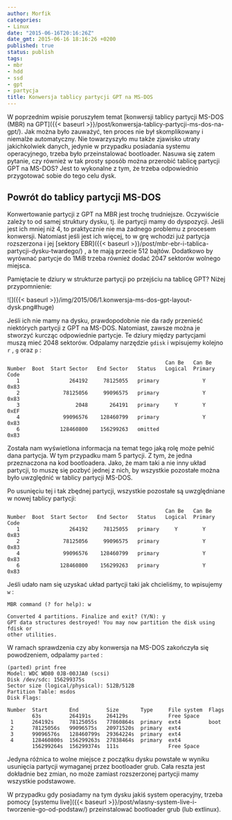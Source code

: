 ```yaml
---
author: Morfik
categories:
- Linux
date: "2015-06-16T20:16:26Z"
date_gmt: 2015-06-16 18:16:26 +0200
published: true
status: publish
tags:
- mbr
- hdd
- ssd
- gpt
- partycja
title: Konwersja tablicy partycji GPT na MS-DOS
---
```


W poprzednim wpisie poruszyłem temat [konwersji tablicy partycji MS-DOS (MBR) na
GPT]({{< baseurl >}}/post/konwersja-tablicy-partycji-ms-dos-na-gpt/). Jak można było zauważyć, ten
proces nie był skomplikowany i niemalże automatyczny. Nie towarzyszyło mu także zjawisko utraty
jakichkolwiek danych, jedynie w przypadku posiadania systemu operacyjnego, trzeba było
przeinstalować bootloader. Nasuwa się zatem pytanie, czy również w tak prosty sposób można
przerobić tablicę partycji GPT na MS-DOS? Jest to wykonalne z tym, że trzeba odpowiednio
przygotować sobie do tego celu dysk.

<!--more-->
## Powrót do tablicy partycji MS-DOS

Konwertowanie partycji z GPT na MBR jest trochę trudniejsze. Oczywiście zależy to od samej struktury
dysku, tj. ile partycji mamy do dyspozycji. Jeśli jest ich mniej niż 4, to praktycznie nie ma
żadnego problemu z procesem konwersji. Natomiast jeśli jest ich więcej, to w grę wchodzi już
partycja rozszerzona i jej [sektory
EBR]({{< baseurl >}}/post/mbr-ebr-i-tablica-partycji-dysku-twardego/) , a te mają przecie 512
bajtów. Dodatkowo by wyrównać partycje do 1MiB trzeba również dodać 2047 sektorów wolnego miejsca.

Pamiętacie te dziury w strukturze partycji po przejściu na tablicę GPT? Niżej przypomnienie:

![]({{< baseurl >}}/img/2015/06/1.konwersja-ms-dos-gpt-layout-dysk.png#huge)

Jeśli ich nie mamy na dysku, prawdopodobnie nie da rady przenieść niektórych partycji z GPT na
MS-DOS. Natomiast, zawsze można je stworzyć kurcząc odpowiednie partycje. Te dziury między
partycjami muszą mieć 2048 sektorów. Odpalamy narzędzie `gdisk` i wpisujemy kolejno `r` , `g` oraz
`p` :

                                                       Can Be   Can Be
    Number  Boot  Start Sector   End Sector   Status   Logical  Primary   Code
       1                264192     78125055   primary              Y      0x83
       2              78125056     99096575   primary              Y      0x83
       3                  2048       264191   primary     Y        Y      0xEF
       4              99096576    128460799   primary              Y      0x83
       6             128460800    156299263   omitted                     0x83

Została nam wyświetlona informacja na temat tego jaką rolę może pełnić dana partycja. W tym
przypadku mam 5 partycji. Z tym, że jedna przeznaczona na kod bootloadera. Jako, że mam taki a nie
inny układ partycji, to muszę się pozbyć jednej z nich, by wszystkie pozostałe można było uwzględnić
w tablicy partycji MS-DOS.

Po usunięciu tej i tak zbędnej partycji, wszystkie pozostałe są uwzględniane w nowej tablicy
partycji:

                                                       Can Be   Can Be
    Number  Boot  Start Sector   End Sector   Status   Logical  Primary   Code
       1                264192     78125055   primary     Y        Y      0x83
       2              78125056     99096575   primary              Y      0x83
       4              99096576    128460799   primary              Y      0x83
       6             128460800    156299263   primary              Y      0x83

Jeśli udało nam się uzyskać układ partycji taki jak chcieliśmy, to wpisujemy `w` :

    MBR command (? for help): w

    Converted 4 partitions. Finalize and exit? (Y/N): y
    GPT data structures destroyed! You may now partition the disk using fdisk or
    other utilities.

W ramach sprawdzenia czy aby konwersja na MS-DOS zakończyła się powodzeniem, odpalamy `parted` :

    (parted) print free
    Model: WDC WD80 0JB-00JJA0 (scsi)
    Disk /dev/sdc: 156299375s
    Sector size (logical/physical): 512B/512B
    Partition Table: msdos
    Disk Flags:

    Number  Start       End         Size       Type     File system  Flags
            63s         264191s     264129s             Free Space
     1      264192s     78125055s   77860864s  primary  ext4         boot
     2      78125056s   99096575s   20971520s  primary  ext4
     3      99096576s   128460799s  29364224s  primary  ext4
     4      128460800s  156299263s  27838464s  primary  ext4
            156299264s  156299374s  111s                Free Space

Jedyna różnica to wolne miejsce z początku dysku powstałe w wyniku usunięcia partycji wymaganej
przez bootloader grub. Cała reszta jest dokładnie bez zmian, no może zamiast rozszerzonej partycji
mamy wszystkie podstawowe.

W przypadku gdy posiadamy na tym dysku jakiś system operacyjny, trzeba pomocy [systemu
live]({{< baseurl >}}/post/wlasny-system-live-i-tworzenie-go-od-podstaw/) przeinstalować
bootloader grub (lub extlinux).
